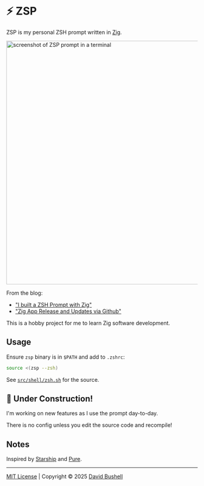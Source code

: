 # ⚡ ZSP

ZSP is my personal ZSH prompt written in [Zig](https://ziglang.org).

<img alt="screenshot of ZSP prompt in a terminal" src=".github/screenshot.avif" width="640">

From the blog:

* ["I built a ZSH Prompt with Zig"](https://dbushell.com/2025/03/05/zig-zsh-prompt/)
* ["Zig App Release and Updates via Github"](https://dbushell.com/2025/03/18/zig-app-release-and-updates-via-github/)

This is a hobby project for me to learn Zig software development.

## Usage

Ensure `zsp` binary is in `$PATH` and add to `.zshrc`:

```zsh
source <(zsp --zsh)
```

See [`src/shell/zsh.sh`](/src/shell/zsh.sh) for the source.

## 🚧 Under Construction!

I'm working on new features as I use the prompt day-to-day.

There is no config unless you edit the source code and recompile!

## Notes

Inspired by [Starship](https://github.com/starship/starship) and [Pure](https://github.com/sindresorhus/pure).

* * *

[MIT License](/LICENSE) | Copyright © 2025 [David Bushell](https://dbushell.com)
